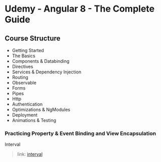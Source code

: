 <h1>Udemy - Angular 8 - The Complete Guide</h1>
<h2> Course Structure</h2>

- Getting Started
- The Basics
- Components & Databinding
- Directives
- Services & Dependency Injection
- Routing
- Observable
- Forms
- Pipes
- Http
- Authentication
- Optimizations & NgModules
- Deployment
- Animations & Testing

<h3>Practicing Property & Event Binding and View Encapsulation</h3>
Interval

> link: [interval](https://docs.angularjs.org/api/ng/service/$interval)
